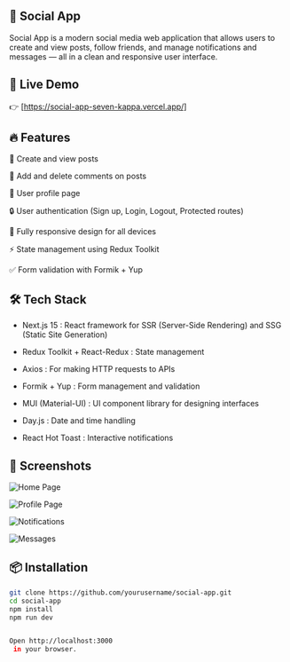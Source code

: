 ## 📱 Social App

Social App is a modern social media web application that allows users to create and view posts, follow friends, and manage notifications and messages — all in a clean and responsive user interface.

 ## 🚀 Live Demo

👉 [https://social-app-seven-kappa.vercel.app/]


## 🔥 Features

📝 Create and view posts

💬 Add and delete comments on posts

👤 User profile page

🔒 User authentication (Sign up, Login, Logout, Protected routes)

📱 Fully responsive design for all devices

⚡ State management using Redux Toolkit

✅ Form validation with Formik + Yup


## 🛠️ Tech Stack

- Next.js 15 : React framework for SSR (Server-Side Rendering) and SSG (Static Site Generation)

- Redux Toolkit + React-Redux : State management

- Axios : For making HTTP requests to APIs

- Formik + Yup : Form management and validation

- MUI (Material-UI) : UI component library for designing interfaces

- Day.js : Date and time handling

- React Hot Toast : Interactive notifications


## 📸 Screenshots

![Home Page](./public/Screenshot-2025-09-03-042409.png)

![Profile Page](./public/Screenshot-2025-09-03-042526.png)

![Notifications](./public/Screenshot-2025-09-03-042543.png)

![Messages](./public/Screenshot-2025-09-03-042615.png)


## 📦 Installation

```bash
git clone https://github.com/yourusername/social-app.git
cd social-app
npm install
npm run dev


Open http://localhost:3000
 in your browser.








